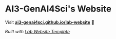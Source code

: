 
# AI3-GenAI4Sci's Website

Visit **[ai3-genai4sci.github.io/lab-website](https://ai3-genai4sci.github.io/lab-website)** 🚀

_Built with [Lab Website Template](https://greene-lab.gitbook.io/lab-website-template-docs)_
